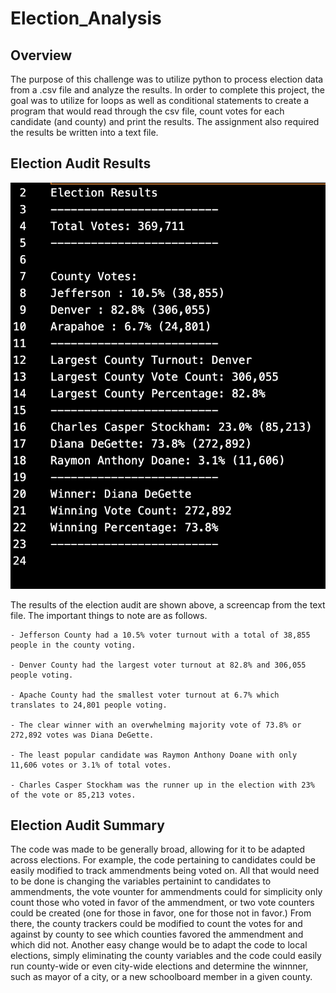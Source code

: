 # Election_Analysis

## Overview
 The purpose of this challenge was to utilize python to process election data from a .csv file and analyze the results. In order to complete this project, the goal was to utilize for loops as well as conditional statements to create a program that would read through the csv file, count votes for each candidate (and county) and print the results. The assignment also required the results be written into a text file. 
  
## Election Audit Results 

![electionresult_img](https://github.com/kaileyosha/Election_Analysis/blob/main/Election_Analysis/electionresult_img.png)

  The results of the election audit are shown above, a screencap from the text file. The important things to note are as follows. 
    
    - Jefferson County had a 10.5% voter turnout with a total of 38,855 people in the county voting. 
    
    - Denver County had the largest voter turnout at 82.8% and 306,055 people voting. 
    
    - Apache County had the smallest voter turnout at 6.7% which translates to 24,801 people voting. 
    
    - The clear winner with an overwhelming majority vote of 73.8% or 272,892 votes was Diana DeGette. 
    
    - The least popular candidate was Raymon Anthony Doane with only 11,606 votes or 3.1% of total votes. 
    
    - Charles Casper Stockham was the runner up in the election with 23% of the vote or 85,213 votes. 

## Election Audit Summary 
  The code was made to be generally broad, allowing for it to be adapted across elections. For example, the code pertaining to candidates could be easily modified to track ammendments being voted on. All that would need to be done is changing the variables pertainint to candidates to ammendments, the vote vounter for ammendments could for simplicity only count those who voted in favor of the ammendment, or two vote counters could be created (one for those in favor, one for those not in favor.) From there, the county trackers could be modified to count the votes for and against by county to see which counties favored the ammendment and which did not. Another easy change would be to adapt the code to local elections, simply eliminating the county variables and the code could easily run county-wide or even city-wide elections and determine the winnner, such as mayor of a city, or a new schoolboard member in a given county. 

